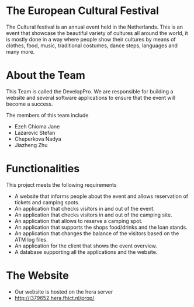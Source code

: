 # The European Cultural Festival

The Cultural festival is an annual event held in the Netherlands. This is an event that showcase the beautiful variety of cultures all around the world, it is mostly done in a way where people show their cultures by means of clothes, food, music, traditional costumes, dance steps, languages and many more.

# About the Team

This Team is called the DevelopPro. We are responsible for building a website and several software applications to ensure that the event will become a success. 

<p align="ProP/ProP_Group10/logo.JPG"></p>

The members of this team include
* Ezeh Chioma Jane
* Lazarevic Stefan 
* Cheperkova Nadya 
* Jiazheng Zhu  

# Functionalities

This project meets the following requirements
* A website that informs people about the event and allows reservation of tickets and camping spots.
* An application that checks visitors in and out of the event.
* An application that checks visitors in and out of the camping site.
* An application that allows to reserve a camping spot.
* An application that supports the shops food/drinks and the loan stands.
* An application that changes the balance of the visitors based on the ATM log files.
* An application for the client that shows the event overview.
* A database supporting all the applications and the website.

 
# The Website
  * Our website is hosted on the hera server 
  * http://i379652.hera.fhict.nl/prop/

